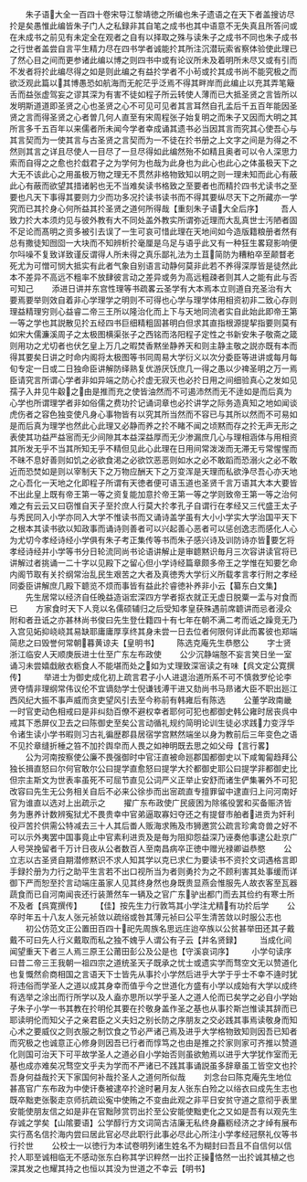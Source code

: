 <!-- { "loadSidebar": true } -->
　　朱子语大全一百四十卷宋导江黎靖徳之所编也朱子遗语之在天下者盖搜访尽扵是矣愚惟此编皆朱子门人之私録非其自笔之成书也其中语意不无失真且所答问或在未成书之前见有未定全在观者之自有以择取之殊与读朱子之成书不同也朱子成书之行世者盖尝自言平生精力尽在四书学者诚能扵其所注沉潜玩索省察体验使此理已了然心目之间而更参诸此编以博之则四书中或有论议所未及着明所未尽又或有引而不发者将扵此编尽得之如是则此编之有益扵学者不小茍或扵其成书尚不能究极之而欲泛观此篇以其博愚恐如航海而无舵茫乎泛焉不得其畔岸而此编止以充其弄笔簸舌而益张虚驾妄之谬其深为有害不徒如程子所云转使人薄而已大抵圣贤之言皆所以发明斯道道即圣贤之心也圣贤之心不可见可见者其言耳然自孔孟后千五百年能因圣贤之言而得圣贤之心者曽几何人直至有宋周程张子始复明之而朱子又因而大明之其所言多千五百年以来儒者所未闻今学者幸成诵其遗书必当因其言而究其心使吾心与其言契而为一使其言与古圣贤之言契而为一不徒在扵书册之上文字之间是为得之不然则其言之详且尽使人一目尽了一旦尽得如此编然殆不如精且奥者可以令人深思力索而自得之之愈也扵戱君子之为学何为也哉为此身也为此心也此心之体虽极天下之大无不该此心之用虽极万物之理无不贯然非格物致知以明之则一理未知而此心有蔽此心有蔽而欲望其措诸躬也无不当难矣读书格致之至要者也而精扵四书尤读书之至要也凡天下事得其要则力少而功多况扵读书读书而不得其要纵尽天下之所藏亦一学究而已其扵身心何所益其扵圣贤之道何所得哉【重刻朱子语大全后序】
　　吾人致力扵大本须灼见与彼外教有大不同处盖外教实所谓弥近理而大乱真世士汚陋者固不足论而髙明之资多被引去误了一生可哀可惜此理在天地间如今造版籍粮册者然有总有撒徒知囫囵一大块而不知辨析扵毫厘是乌足与语乎此又有一种狂生畧窥影响便尔呌噪不复致详致谨反谓得人所未得之真乐鄙礼法为土苴简防为糟粕卒至颠瞀老死尤为可憎可悯大抵实有此者气象自别语言动静何莫非此若不养得深厚皆是徒然此本不差异不高远不粗率不放肆彼言动之差异或务为高远粗疎者则其人之能有此与否可知己
　　添进日讲并东宫性理等书疏畧云圣学有大本焉本立则道自充圣治有大要焉要举则效自着非心学理学之明则不可得也心学与理学体用相资初非二致心存则理益精理穷则心益睿二帝三王所以隆治化而上下与天地同流者实自此始此即帝王第一等之学也其説散见扵五经四书巨细精粗固甚明白但求其直指根源提挈指要则莫有如宋大儒濂溪周子之太极图横渠张子之西铭而洛阳程子定性之书新安朱子敬斋之箴则用功之尤切者也伏乞皇上万几之暇焚香黙坐静养天和则主静主敬之説亦既有本而得其要矣日讲之时命内阁将太极图等书同周易大学衍义以次分委臣等进讲或每月每旬专定一日或二日独命臣讲解防绎熟复优游厌饫庶几一得之愚以少禆圣明之万一焉臣请究言所谓心学者非如异端之防心扵虚无寂灭也必扵日用之间细验真心之发如见孺子入井见牛觳之由是推而充之使皆油然而不可遏沛然而无不逹如是而后真为心学也所谓理学者非如俗儒之费功扵记诵词章也必扵讲学之际务造真知之地如闻谈虎伤者之容色独变使凡身心事物皆有以究其所当然而不容已与其所以然而不可易如是而后真为理学也然此心此理又必静而养之扵不睹不闻之顷黙而存之扵无声无形之表使其功益严益宻而无少间隙其本益深益厚而无少渗漏庶几心与理相涵体与用相资其所发无乎不当其所知无乎不精但见此心此理在日用间常泼泼而无滞无亏常惺惺而不昧不息好善则如饥之必欲食渇之必欲饮恶恶则如水之必不敢蹈而恐溺火之必不敢近而恐焚如是则以宰制天下之万物应酬天下之万变浑是天理而私欲浄尽吾心亦天地之心吾化一天地之化即程子所谓有天徳者便可语玉道也圣贤千言万语其大本大要皆不出此皇上既有帝王第一等之资复能加意扵帝王第一等之学则致帝王第一等之治何难之有云云又曰窃惟自天子至扵庶人行莫大扵孝孔子自谓行在孝经又三代盛王太子与秀民同入小学亦同入大学不惟读书而又诵诗盖学虽有大小小学实大学治国平天下之根本其读书欲以知政事而诵诗则善者可以兴起善心恶者可以惩创逸志而感化人心为尤切今孝经诗经小学俱有朱子考正集传等书而朱子感兴诗及训防诗亦皆要乞将孝经诗经并小学等书分日轮流同尚书论语讲解止是审聼黙识毎月三次容讲读官将已讲解过者挑诵一二十字以见殿下之留心但小学诗经篇章颇多帝王之学惟在知要乞命内阁节取有关扵纲常治乱民生艰苦之大者及真徳秀大学衍义所载孝言孝行附之孝经同委臣讲解庶几殿下聼览不烦而事皆有益此扵睿徳补养非小云【纂东白文集】
　　先生居常以经济自任晚益造诣宏深四方学者抠衣就正无虚日脱粟一盂与对食而已
　　方家食时天下人竞以名儒硕辅归之后受知孝皇获殊遇前席聼讲而忌者浸众附和者丑诋之亦甚林尚书俊曰先生登仕籍四十有七年在朝不满二考而诋之躁竞无乃入宫见妬抑峣峣其易缺耶庸庸厚享终其身未尝一日去位者何限何详此而畧彼也郑端简悲之曰毁誉何常朝暮黄谅夫【皇明书】
　　陈选克庵先生恭愍公
　　字士贤浙江临安人天顺庚辰进士仕至广东左布政使
　　公少沉静端慤不妄言笑日坐一室诵习未尝嬉戱敝衣粝食人不能堪而处之如为丈理致深宻读之有味【呉文定公寛撰传】
　　举进士为御史成化初上疏言君子小人进退治道所系不可不慎救罗伦论李贤夺情非理纲常伟议伦不宜谪劾学士倪谦钱溥干进又劾尚书马昻诸大臣不职出廵江西风纪大振不事声威而贪吏望风引去至今称前有韩雍后有陈选
　　公董学政南畿一时官吏动色相戒曰是非纠劾百僚不避权幸者耶何可犯也都御史韩公雍时居丧呉中戒其下悉屏仪卫去之曰陈御史至矣公言动循礼规约简明论训生徒必求践力变浮华令诸生读小学书暇则习古礼徧歴郡县居宿学宫黙然端坐以身为教前后三年变色之语不见扵章缝折棰之笞不加扵舆皁而人畏之如神明既去思之如父母【言行畧】
　　公为河南按察使公廉不畏强御时中官汪直被命廵郡国都御史以下咸匍匐趋拜公独长揖直怒曰尔何官敢尔公曰提学直愈怒曰提学大扵都御史耶公曰提学非都御史比但宗主斯文为世表率虽死不可屈节直见公词严义正举止安舒而诸生俨集署外不可犯改容曰先生无公务相关自后不必来公徐歩而出宻疏直专擅罪留中逮直归上问河南好官为谁直以选对上出疏示之
　　擢广东布政使广民疲困为除徭役罢和买备赈济皆务为惠养计数辨寃狱尤不畏贵幸中官弟逼取寡妇夺还之有提督市舶者进贡为奸利役戸苦扵供需公特减去三十人其后畨人贩海求贿及市狮邀赏公疏言珍禽竒兽之好不可以示外夷罢中国事竟止中官素利进贡及是毎为阻抑怨益深乃诬奏他事逮公赴京广人号哭挽留者千万计日夜从公者数百人至南昌病卒正徳中赠光禄卿谥恭愍
　　公立志以古圣贤自期潜修黙识不求人知其学以克已求仁为要读书不资扵文词遇格言即手録扵册为力行之助平生言若不出口视所当为者则勇扵为之不顾利害其处事缓而详御下严而恕至扵言动端庄虽家人见其终身然也身既贵显燕会惟服先人故衣客至瓦器蔬食而已自河南闻丧还行装萧然车一辆及之官广东驴出都门而去其俭约有寒士所不及者【呉寛撰传】
　　【佳】按先生力行敦笃其小学注尤精有功扵后学
　　公卒时年五十八友人张元祯敛以疏绤或咎其薄元祯曰公平生清苦敛以时服公志也
　　初公仿范文正公置田百四十祀先周族名思远庄迨卒族以公贫甚举田还其子戴戴不可曰先人行义戴取而私之独不媿乎人谓公有子云【并名贤録】
　　当成化间闻望重天下者三人焉三原王公莆田彭公及公是也【守溪哀词序】
　　小学句读序曰昔二帝三王我朝一祖四宗之道统圣天子既承之忧士或遗实学而骛空文无以赞道化也复慨然俞商相国之言语天下士皆先从事扵小学然后进乎大学于乎士不幸不逄时犹将违俗而学圣人之道以成其身幸而值乎今之世道化方盛有小学以成始有大学以成终有选举之涂出而行所学以及人盍亦思所以学乎圣人之道人伦而已矣学之必自小学始子朱子小学一书其教在扵明伦其要在扵敬身盖作圣之基也从事扵斯岂惟读其辞而已耶读明伦而知父子之亲君臣之义夫妇之别长防之序朋友之交必践其事焉读敬身而知心术之要威仪之则衣服之制饮食之节必严诸己焉及进乎大学格物致知则因吾已知者而究极之也诚意正心修身则因吾已行者而惇笃之也由是推之扵家则家可齐推以赞道化则国可治天下可平故学圣人之道必自小学始否则虽欲勉焉以进乎大学犹作室而无基也成亦难矣况骛空文乎夫为学而不严诸已不践其事诵説虽多辞章虽工皆空文也扵吾身何益哉扵天下家国何补哉扵圣人之道何所似哉
　　刘念台曰陈克庵先生地位甚髙官广东布政为中使讦奏被逮卒扵途时暑月友人张东白殓之以绤衣曰成先生志也既卒黜吏张褧走京师抗疏讼寃中使贿之不变由此观之非平日安贫守道之意彻乎表里安能使朋友信之如是非在官黜陟赏罚出扵至公安能使黜吏化之又如是吾有以观先生存诚之学矣【山隂要语】公学醇行方文词简古洁廉无私终身麤粝经济之才绰有展布实行髙名信扵海内尝曰居此官必尽此职行此事必尽此心所注小学孝经冠祭礼仪等书行扵世
　　公校士一以徳行为本试卷明列诸生姓名不为糊封曰吾且不自信何以信扵人耶至诚相临无不感动张东白称其学识粹然一出扵正操恪然一出扵诚其植之也深其发之也耀其持之也恒以其没为世道之不幸云【明书】
